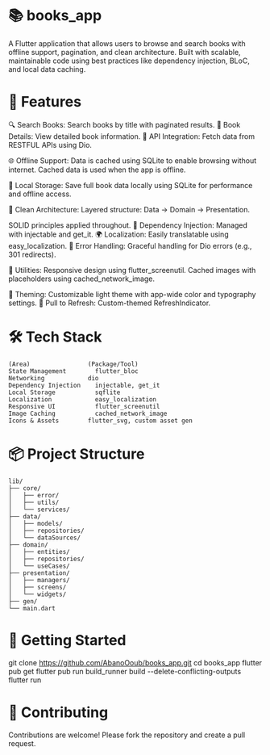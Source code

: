 # 📚 books_app
A Flutter application that allows users to browse and search books with offline support, pagination, and clean architecture. 
Built with scalable, maintainable code using best practices like dependency injection, BLoC, and local data caching.

# 🚀 Features
🔍 Search Books: Search books by title with paginated results.
📄 Book Details: View detailed book information.
📡 API Integration: Fetch data from RESTFUL APIs using Dio.

🌐 Offline Support:
Data is cached using SQLite to enable browsing without internet.
Cached data is used when the app is offline.

💾 Local Storage: Save full book data locally using SQLite for performance and offline access.

🧠 Clean Architecture:
Layered structure: Data → Domain → Presentation.

SOLID principles applied throughout.
🔁 Dependency Injection: Managed with injectable and get_it.
🌍 Localization: Easily translatable using easy_localization.
🧪 Error Handling: Graceful handling for Dio errors (e.g., 301 redirects).

🧰 Utilities:
Responsive design using flutter_screenutil.
Cached images with placeholders using cached_network_image.

📱 Theming: Customizable light theme with app-wide color and typography settings.
🔄 Pull to Refresh: Custom-themed RefreshIndicator.

# 🛠 Tech Stack
```plaintext
(Area)	              (Package/Tool)
State Management	    flutter_bloc
Networking	          dio
Dependency Injection	injectable, get_it
Local Storage	        sqflite
Localization	        easy_localization
Responsive UI	        flutter_screenutil
Image Caching	        cached_network_image
Icons & Assets	      flutter_svg, custom asset gen
```

# 📦 Project Structure
```plaintext
lib/
├── core/
│   ├── error/
│   ├── utils/
│   └── services/
├── data/
│   ├── models/
│   ├── repositories/
│   └── dataSources/
├── domain/
│   ├── entities/
│   ├── repositories/
│   └── useCases/
├── presentation/
│   ├── managers/
│   ├── screens/
│   └── widgets/
├── gen/
└── main.dart
```

# 🔧 Getting Started
git clone https://github.com/AbanoOoub/books_app.git
cd books_app
flutter pub get
flutter pub run build_runner build --delete-conflicting-outputs
flutter run


# 🤝 Contributing
Contributions are welcome! Please fork the repository and create a pull request.

